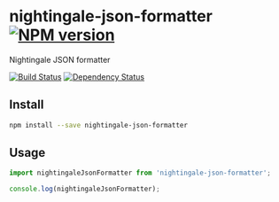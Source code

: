 # nightingale-json-formatter [![NPM version][npm-image]][npm-url]

Nightingale JSON formatter

[![Build Status][build-status-image]][build-status-url] [![Dependency Status][daviddm-image]][daviddm-url]


## Install

```sh
npm install --save nightingale-json-formatter
```

## Usage

```js
import nightingaleJsonFormatter from 'nightingale-json-formatter';

console.log(nightingaleJsonFormatter);
```

[npm-image]: https://img.shields.io/npm/v/nightingale-json-formatter.svg?style=flat-square
[npm-url]: https://npmjs.org/package/nightingale-json-formatter
[daviddm-image]: https://david-dm.org/nightingalejs/nightingale-json-formatter.svg?style=flat-square
[daviddm-url]: https://david-dm.org/nightingalejs/nightingale-json-formatter
[build-status-image]: https://img.shields.io/circleci/project/nightingalejs/nightingale-json-formatter/master.svg?style=flat-square
[build-status-url]: https://circleci.com/gh/nightingalejs/nightingale-json-formatter
